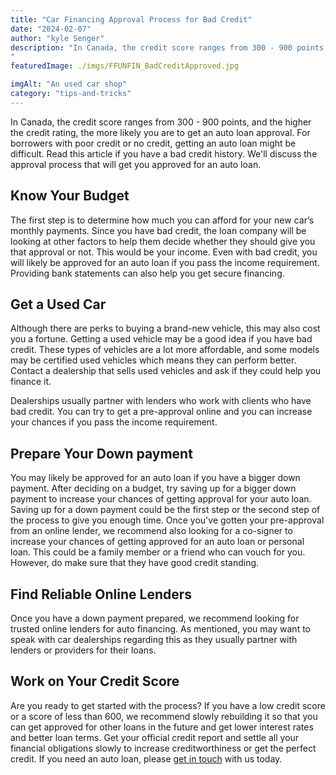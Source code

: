 ```yaml
---
title: "Car Financing Approval Process for Bad Credit"
date: "2024-02-07"
author: "kyle Senger"
description: "In Canada, the credit score ranges from 300 - 900 points, and the higher the credit rating, the more likely you are to get an auto loan approval. For borrowers with poor credit or no credit, getting an auto loan might be difficult. Read this article if you have a bad credit history. We'll discuss the approval process that will get you approved for an auto loan.
"
featuredImage: ./imgs/FFUNFIN_BadCreditApproved.jpg

imgAlt: "An used car shop"
category: "tips-and-tricks"
---
```


In Canada, the credit score ranges from 300 - 900 points, and the higher the credit rating, the more likely you are to get an auto loan approval. For borrowers with poor credit or no credit, getting an auto loan might be difficult. Read this article if you have a bad credit history. We'll discuss the approval process that will get you approved for an auto loan.

## Know Your Budget

The first step is to determine how much you can afford for your new car’s monthly payments. Since you have bad credit, the loan company will be looking at other factors to help them decide whether they should give you that approval or not. This would be your income. Even with bad credit, you will likely be approved for an auto loan if you pass the income requirement. Providing bank statements can also help you get secure financing.

## Get a Used Car

Although there are perks to buying a brand-new vehicle, this may also cost you a fortune. Getting a used vehicle may be a good idea if you have bad credit. These types of vehicles are a lot more affordable, and some models may be certified used vehicles which means they can perform better. Contact a dealership that sells used vehicles and ask if they could help you finance it.

Dealerships usually partner with lenders who work with clients who have bad credit. You can try to get a pre-approval online and you can increase your chances if you pass the income requirement.

## Prepare Your Down payment

You may likely be approved for an auto loan if you have a bigger down payment. After deciding on a budget, try saving up for a bigger down payment to increase your chances of getting approval for your auto loan. Saving up for a down payment could be the first step or the second step of the process to give you enough time. Once you've gotten your pre-approval from an online lender, we recommend also looking for a co-signer to increase your chances of getting approved for an auto loan or personal loan. This could be a family member or a friend who can vouch for you. However, do make sure that they have good credit standing.

## Find Reliable Online Lenders

Once you have a down payment prepared, we recommend looking for trusted online lenders for auto financing. As mentioned, you may want to speak with car dealerships regarding this as they usually partner with lenders or providers for their loans.

## Work on Your Credit Score

Are you ready to get started with the process? If you have a low credit score or a score of less than 600, we recommend slowly rebuilding it so that you can get approved for other loans in the future and get lower interest rates and better loan terms. Get your official credit report and settle all your financial obligations slowly to increase creditworthiness or get the perfect credit. If you need an auto loan, please [get in touch](https://ffunfinancial.com/get-financing) with us today.
